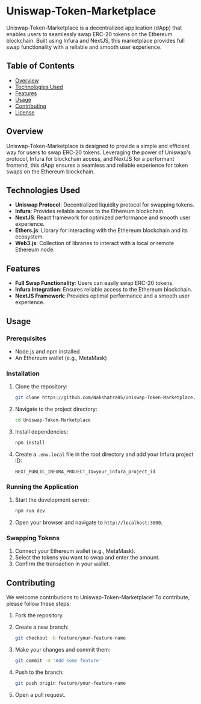 # Uniswap-Token-Marketplace

Uniswap-Token-Marketplace is a decentralized application (dApp) that enables users to seamlessly swap ERC-20 tokens on the Ethereum blockchain. Built using Infura and NextJS, this marketplace provides full swap functionality with a reliable and smooth user experience.

## Table of Contents

- [Overview](#overview)
- [Technologies Used](#technologies-used)
- [Features](#features)
- [Usage](#usage)
- [Contributing](#contributing)
- [License](#license)

## Overview

Uniswap-Token-Marketplace is designed to provide a simple and efficient way for users to swap ERC-20 tokens. Leveraging the power of Uniswap's protocol, Infura for blockchain access, and NextJS for a performant frontend, this dApp ensures a seamless and reliable experience for token swaps on the Ethereum blockchain.

## Technologies Used

- **Uniswap Protocol**: Decentralized liquidity protocol for swapping tokens.
- **Infura**: Provides reliable access to the Ethereum blockchain.
- **NextJS**: React framework for optimized performance and smooth user experience.
- **Ethers.js**: Library for interacting with the Ethereum blockchain and its ecosystem.
- **Web3.js**: Collection of libraries to interact with a local or remote Ethereum node.

## Features

- **Full Swap Functionality**: Users can easily swap ERC-20 tokens.
- **Infura Integration**: Ensures reliable access to the Ethereum blockchain.
- **NextJS Framework**: Provides optimal performance and a smooth user experience.

## Usage

### Prerequisites

- Node.js and npm installed
- An Ethereum wallet (e.g., MetaMask)

### Installation

1. Clone the repository:

    ```bash
    git clone https://github.com/Nakshatra05/Uniswap-Token-Marketplace.git
    ```

2. Navigate to the project directory:

    ```bash
    cd Uniswap-Token-Marketplace
    ```

3. Install dependencies:

    ```bash
    npm install
    ```

4. Create a `.env.local` file in the root directory and add your Infura project ID:

    ```env
    NEXT_PUBLIC_INFURA_PROJECT_ID=your_infura_project_id
    ```

### Running the Application

1. Start the development server:

    ```bash
    npm run dev
    ```

2. Open your browser and navigate to `http://localhost:3000`.

### Swapping Tokens

1. Connect your Ethereum wallet (e.g., MetaMask).
2. Select the tokens you want to swap and enter the amount.
3. Confirm the transaction in your wallet.

## Contributing

We welcome contributions to Uniswap-Token-Marketplace! To contribute, please follow these steps:

1. Fork the repository.
2. Create a new branch:

    ```bash
    git checkout -b feature/your-feature-name
    ```

3. Make your changes and commit them:

    ```bash
    git commit -m 'Add some feature'
    ```

4. Push to the branch:

    ```bash
    git push origin feature/your-feature-name
    ```

5. Open a pull request.

